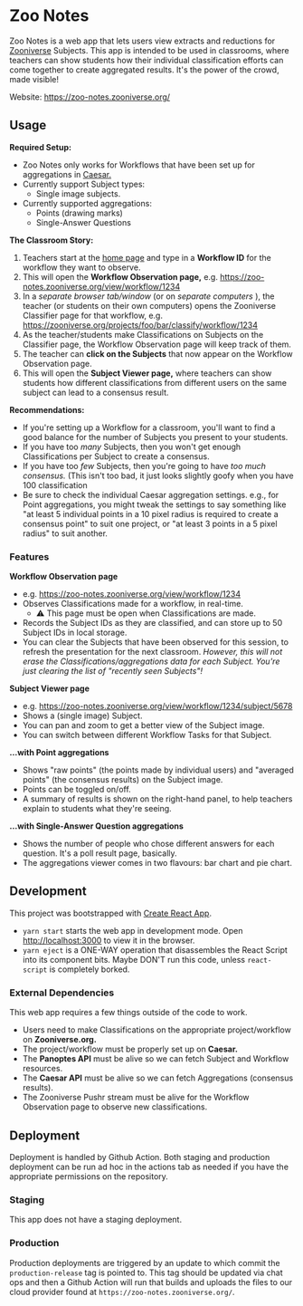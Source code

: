 # Zoo Notes

Zoo Notes is a web app that lets users view extracts and reductions for [Zooniverse](https://www.zooniverse.org/) Subjects. This app is intended to be used in classrooms, where teachers can show students how their individual classification efforts can come together to create aggregated results. It's the power of the crowd, made visible!

Website: https://zoo-notes.zooniverse.org/

## Usage

**Required Setup:**

- Zoo Notes only works for Workflows that have been set up for aggregations in [Caesar.](https://github.com/zooniverse/caesar)
- Currently support Subject types:
  - Single image subjects.
- Currently supported aggregations:
  - Points (drawing marks) 
  - Single-Answer Questions

**The Classroom Story:**

1. Teachers start at the [home page](https://zoo-notes.zooniverse.org/) and type in a **Workflow ID** for the workflow they want to observe.
2. This will open the **Workflow Observation page,** e.g. https://zoo-notes.zooniverse.org/view/workflow/1234
3. In a _separate browser tab/window_ (or on _separate computers_ ), the teacher (or students on their own computers) opens the Zooniverse Classifier page for that workflow, e.g. https://zooniverse.org/projects/foo/bar/classify/workflow/1234
4. As the teacher/students make Classifications on Subjects on the Classifier page, the Workflow Observation page will keep track of them.
5. The teacher can **click on the Subjects** that now appear on the Workflow Observation page.
6. This will open the **Subject Viewer page,** where teachers can show students how different classifications from different users on the same subject can lead to a consensus result.

**Recommendations:**

- If you're setting up a Workflow for a classroom, you'll want to find a good balance for the number of Subjects you present to your students.
- If you have too _many_ Subjects, then you won't get enough Classifications per Subject to create a consensus.
- If you have too _few_ Subjects, then you're going to have _too much consensus._ (This isn't too bad, it just looks slightly goofy when you have 100 classification
- Be sure to check the individual Caesar aggregation settings. e.g., for Point aggregations, you might tweak the settings to say something like "at least 5 individual points in a 10 pixel radius is required to create a consensus point" to suit one project, or "at least 3 points in a 5 pixel radius" to suit another.

### Features

**Workflow Observation page**

- e.g. https://zoo-notes.zooniverse.org/view/workflow/1234
- Observes Classifications made for a workflow, in real-time.
  - ⚠️ This page must be open when Classifications are made.
- Records the Subject IDs as they are classified, and can store up to 50 Subject IDs in local storage.
- You can clear the Subjects that have been observed for this session, to refresh the presentation for the next classroom. _However, this will not erase the Classifications/aggregations data for each Subject. You're just clearing the list of "recently seen Subjects"!_

**Subject Viewer page**

- e.g. https://zoo-notes.zooniverse.org/view/workflow/1234/subject/5678
- Shows a (single image) Subject.
- You can pan and zoom to get a better view of the Subject image.
- You can switch between different Workflow Tasks for that Subject.

**...with Point aggregations**

- Shows "raw points" (the points made by individual users) and "averaged points" (the consensus results) on the Subject image.
- Points can be toggled on/off.
- A summary of results is shown on the right-hand panel, to help teachers explain to students what they're seeing.

**...with Single-Answer Question aggregations**

- Shows the number of people who chose different answers for each question. It's a poll result page, basically.
- The aggregations viewer comes in two flavours: bar chart and pie chart.

## Development

This project was bootstrapped with [Create React App](https://github.com/facebook/create-react-app).

- `yarn start` starts the web app in development mode. Open [http://localhost:3000](http://localhost:3000) to view it in the browser.
- `yarn eject` is a ONE-WAY operation that disassembles the React Script into its component bits. Maybe DON'T run this code, unless `react-script` is completely borked.

### External Dependencies

This web app requires a few things outside of the code to work.

- Users need to make Classifications on the appropriate project/workflow on **Zooniverse.org.**
- The project/workflow must be properly set up on **Caesar.**
- The **Panoptes API** must be alive so we can fetch Subject and Workflow resources.
- The **Caesar API** must be alive so we can fetch Aggregations (consensus results).
- The Zooniverse Pushr stream must be alive for the Workflow Observation page to observe new classifications.

## Deployment

Deployment is handled by Github Action. Both staging and production deployment can be run ad hoc in the actions tab as needed if you have the appropriate permissions on the repository.

###  Staging

This app does not have a staging deployment.

### Production

Production deployments are triggered by an update to which commit the `production-release` tag is pointed to. This tag should be updated via chat ops and then a Github Action will run that builds and uploads the files to our cloud provider found at `https://zoo-notes.zooniverse.org/`.
